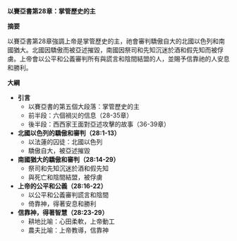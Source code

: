 **以賽亞書第28章：掌管歷史的主**

**摘要**

以賽亞書第28章強調上帝是掌管歷史的主，祂會審判驕傲自大的北國以色列和南國猶大。北國因驕傲而被亞述摧毀，南國因祭司和先知沉迷於酒和假先知而被俘虜。上帝會以公平和公義審判所有與謊言和陰間結盟的人，並賜予信靠祂的人安息和勝利。

**大綱**

* **引言**
    * 以賽亞書的第五個大段落：掌管歷史的主
    * 前半段：六個禍災的信息（28-35章）
    * 後半段：西西家王面對亞述攻擊的故事（36-39章）
* **北國以色列的驕傲和審判（28:1-13）**
    * 以法蓮的囚徒：北國以色列
    * 驕傲自大，被亞述摧毀
* **南國猶大的驕傲和審判（28:14-29）**
    * 祭司和先知沉迷於酒和假先知
    * 與死亡和陰間結盟，被俘虜
* **上帝的公平和公義（28:16-22）**
    * 以公平和公義審判謊言和陰間
    * 倚靠神，得著安息和勝利
* **信靠神，得著智慧（28:23-29）**
    * 耕地比喻：心田柔軟，上帝動工
    * 農夫比喻：上帝教導，信靠神